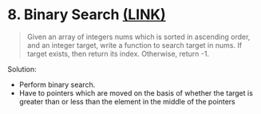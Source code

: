 # 8. Binary Search [(LINK)](https://leetcode.com/problems/binary-search/)

> Given an array of integers nums which is sorted in ascending order, and an integer target, write a function to search target in nums. If target exists, then return its index. Otherwise, return -1.

Solution: 

* Perform binary search.
* Have to pointers which are moved on the basis of whether the target is greater than or less than the element in the middle of the pointers